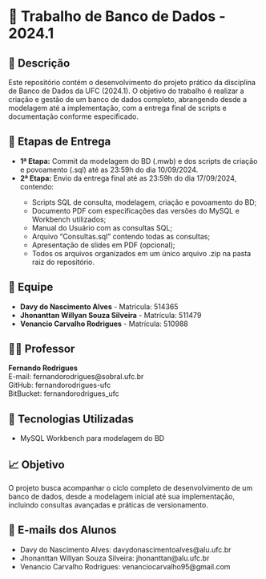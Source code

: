 <h1>📂 Trabalho de Banco de Dados - 2024.1</h1> <h2>📝 Descrição</h2> <p>Este repositório contém o desenvolvimento do projeto prático da disciplina de Banco de Dados da UFC (2024.1). O objetivo do trabalho é realizar a criação e gestão de um banco de dados completo, abrangendo desde a modelagem até a implementação, com a entrega final de scripts e documentação conforme especificado.</p> <h2>📅 Etapas de Entrega</h2> <ul> <li><strong>1ª Etapa:</strong> Commit da modelagem do BD (.mwb) e dos scripts de criação e povoamento (.sql) até as 23:59h do dia 10/09/2024.</li> <li><strong>2ª Etapa:</strong> Envio da entrega final até as 23:59h do dia 17/09/2024, contendo:</li> <ul> <li>Scripts SQL de consulta, modelagem, criação e povoamento do BD;</li> <li>Documento PDF com especificações das versões do MySQL e Workbench utilizados;</li> <li>Manual do Usuário com as consultas SQL;</li> <li>Arquivo “Consultas.sql” contendo todas as consultas;</li> <li>Apresentação de slides em PDF (opcional);</li> <li>Todos os arquivos organizados em um único arquivo .zip na pasta raiz do repositório.</li> </ul> </ul> <h2>👥 Equipe</h2> <ul> <li><strong>Davy do Nascimento Alves</strong> - Matrícula: 514365</li> <li><strong>Jhonanttan Willyan Souza Silveira</strong> - Matrícula: 511479</li> <li><strong>Venancio Carvalho Rodrigues</strong> - Matrícula: 510988</li> </ul> <h2>👨‍🏫 Professor</h2> <p><strong>Fernando Rodrigues</strong><br> E-mail: fernandorodrigues@sobral.ufc.br<br> GitHub: fernandorodrigues-ufc<br> BitBucket: fernandorodrigues_ufc</p> <h2>🔧 Tecnologias Utilizadas</h2> <ul> <li>MySQL Workbench para modelagem do BD</li> </ul> <h2>📈 Objetivo</h2> <p>O projeto busca acompanhar o ciclo completo de desenvolvimento de um banco de dados, desde a modelagem inicial até sua implementação, incluindo consultas avançadas e práticas de versionamento.</p> <h2>📧 E-mails dos Alunos</h2> <ul> <li>Davy do Nascimento Alves: davydonascimentoalves@alu.ufc.br</li> <li>Jhonanttan Willyan Souza Silveira: jhonanttan@alu.ufc.br</li> <li>Venancio Carvalho Rodrigues: venanciocarvalho95@gmail.com</li> </ul>
